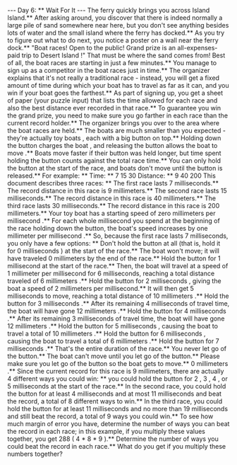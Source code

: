 --- Day 6: ** Wait For It ---
The ferry quickly brings you across Island Island.** After asking around, you discover that there is indeed normally a large pile of sand somewhere near here, but you don't see anything besides lots of water and the small island where the ferry has docked.**
As you try to figure out what to do next, you notice a poster on a wall near the ferry dock.** "Boat races! Open to the public! Grand prize is an all-expenses-paid trip to
Desert Island
!" That must be where the sand comes from! Best of all, the boat races are starting in just a few minutes.**
You manage to sign up as a competitor in the boat races just in time.** The organizer explains that it's not really a traditional race - instead, you will get a fixed amount of time during which your boat has to travel as far as it can, and you win if your boat goes the farthest.**
As part of signing up, you get a sheet of paper (your puzzle input) that lists the
time
allowed for each race and also the best
distance
ever recorded in that race.** To guarantee you win the grand prize, you need to make sure you
go farther in each race
than the current record holder.**
The organizer brings you over to the area where the boat races are held.** The boats are much smaller than you expected - they're actually
toy boats
, each with a big button on top.** Holding down the button
charges the boat
, and releasing the button
allows the boat to move
.** Boats move faster if their button was held longer, but time spent holding the button counts against the total race time.** You can only hold the button at the start of the race, and boats don't move until the button is released.**
For example: **
Time: **      7  15   30
Distance: **  9  40  200
This document describes three races: **
The first race lasts 7 milliseconds.** The record distance in this race is 9 millimeters.**
The second race lasts 15 milliseconds.** The record distance in this race is 40 millimeters.**
The third race lasts 30 milliseconds.** The record distance in this race is 200 millimeters.**
Your toy boat has a starting speed of
zero millimeters per millisecond
.** For each whole millisecond you spend at the beginning of the race holding down the button, the boat's speed increases by
one millimeter per millisecond
.**
So, because the first race lasts 7 milliseconds, you only have a few options: **
Don't hold the button at all (that is, hold it for
0
milliseconds
) at the start of the race.** The boat won't move; it will have traveled
0
millimeters
by the end of the race.**
Hold the button for
1
millisecond
at the start of the race.** Then, the boat will travel at a speed of
1
millimeter per millisecond for 6 milliseconds, reaching a total distance traveled of
6
millimeters
.**
Hold the button for
2
milliseconds
, giving the boat a speed of
2
millimeters per millisecond.** It will then get 5 milliseconds to move, reaching a total distance of
10
millimeters
.**
Hold the button for
3
milliseconds
.** After its remaining 4 milliseconds of travel time, the boat will have gone
12
millimeters
.**
Hold the button for
4
milliseconds
.** After its remaining 3 milliseconds of travel time, the boat will have gone
12
millimeters
.**
Hold the button for
5
milliseconds
, causing the boat to travel a total of
10
millimeters
.**
Hold the button for
6
milliseconds
, causing the boat to travel a total of
6
millimeters
.**
Hold the button for
7
milliseconds
.** That's the entire duration of the race.** You never let go of the button.** The boat can't move until you let go of the button.** Please make sure you let go of the button so the boat gets to move.**
0
millimeters
.**
Since the current record for this race is
9
millimeters, there are actually
4
different ways you could win: ** you could hold the button for
2
,
3
,
4
, or
5
milliseconds at the start of the race.**
In the second race, you could hold the button for at least
4
milliseconds and at most
11
milliseconds and beat the record, a total of
8
different ways to win.**
In the third race, you could hold the button for at least
11
milliseconds and no more than
19
milliseconds and still beat the record, a total of
9
ways you could win.**
To see how much margin of error you have, determine the
number of ways you can beat the record
in each race; in this example, if you multiply these values together, you get
288
(
4
*
8
*
9
).**
Determine the number of ways you could beat the record in each race.**
What do you get if you multiply these numbers together?
